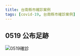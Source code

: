 ```yaml
---
title: 台南縣市確診案例
tags: [covid-19, 台南縣市確診案例]
---
```

## 0519 公布足跡
![0519確診](https://imgcdn.cna.com.tw/www/WebPhotos/1024/20210519/1200x1733_312649103874.jpg)
